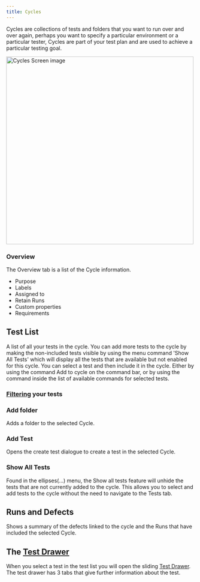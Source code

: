 ```yaml
---
title: Cycles
---
```



Cycles are collections of tests and folders that you want to run over and over again, perhaps you want to specify a particular environment or a particular tester, Cycles are part of your test plan and are used to achieve a particular testing goal.

<div class="img-with-text">
    <img src="\img\Cycles.png" alt="Cycles Screen image" width="500"  class="center"/>
    <p></p> 
</div>

###  Overview 
The Overview tab is a list of the Cycle information. 

- Purpose
- Labels
- Assigned to
- Retain Runs
- Custom properties
- Requirements




## Test List
A list of all your tests in the cycle. 
You can add more tests to the cycle by making the non-included tests visible by using the menu command 'Show All Tests' which will display all the tests that are available but not enabled for this cycle. You can select a test and then include it in the cycle. Either by using the command Add to cycle on the command bar, or by using the command inside the list of available commands for selected tests.


### [Filtering](Filtering) your tests

### Add folder
Adds a folder to the selected Cycle.

### Add Test
Opens the create test dialogue to create a test in the selected Cycle.

### Show All Tests
Found in the ellipses(...) menu, the Show all tests feature will unhide the tests that are not currently added to the cycle. This allows you to select and add tests to the cycle without the need to navigate to the Tests tab. 


##  Runs and Defects

Shows a summary of the defects linked to the cycle and the Runs that have included the selected Cycle.




## The [Test Drawer](Test_Drawer)
When you select a test in the test list you will open the sliding [Test Drawer](Test_Drawer).
The test drawer has 3 tabs that give further information about the test.


